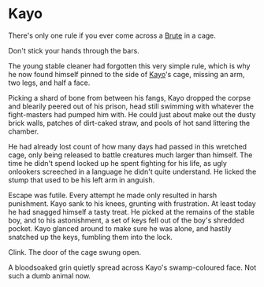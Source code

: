 # Kayo

There's only one rule if you ever come across a [Brute](../../world-of-rathe/savage-lands/call-of-adventure.md#brutes) in a cage.

Don't stick your hands through the bars.

The young stable cleaner had forgotten this very simple rule, which is why he now found himself pinned to the side of [Kayo](../../heroes-of-rathe/kayo-about.md)'s cage, missing an arm, two legs, and half a face.

Picking a shard of bone from between his fangs, Kayo dropped the corpse and blearily peered out of his prison, head still swimming with whatever the fight-masters had pumped him with. He could just about make out the dusty brick walls, patches of dirt-caked straw, and pools of hot sand littering the chamber.

He had already lost count of how many days had passed in this wretched cage, only being released to battle creatures much larger than himself. The time he didn't spend locked up he spent fighting for his life, as ugly onlookers screeched in a language he didn't quite understand. He licked the stump that used to be his left arm in anguish.

Escape was futile. Every attempt he made only resulted in harsh punishment. Kayo sank to his knees, grunting with frustration. At least today he had snagged himself a tasty treat. He picked at the remains of the stable boy, and to his astonishment, a set of keys fell out of the boy's shredded pocket. Kayo glanced around to make sure he was alone, and hastily snatched up the keys, fumbling them into the lock.

Clink. The door of the cage swung open.

A bloodsoaked grin quietly spread across Kayo's swamp-coloured face. Not such a dumb animal now.

